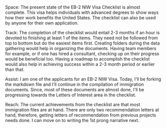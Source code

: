 Space: The present state of the EB-2 NIW Visa Checklist is almost complete. This visa helps individuals with advanced degrees to show ways how their work benefits the United States. The checklist can also be used by anyone for their own application.  

Track: The completion of the checklist would entail 2-3 months if an hour is devoted to finishing at least 1 of the items. They need not be followed from top to bottom but do the easiest items first. Creating folders during the data gathering would help in organizing the documents. Having team members for example, or if one has hired a consultant, checking up on their progress would be beneficial too. Having a roadmap to accomplish the checklist would also help in achieving success within a 2-3 month period or earlier than that. 

Assist: I am one of the applicants for an EB-2 NIW Visa. Today, I'll be forking the markdown file and I'll continue in the compilation of immigration documents. Since, most of these documents are almost done, I'll be progressing towards the Letters of Interest area in the checklist.  

Reach: The current achievements from the checklist are that most immigration files are at hand. There are only two recommendation letters at hand, therefore, getting letters of recommendation from previous projects needs done. I can move on to writing the 1st prong narrative next.
